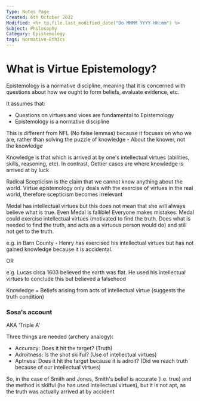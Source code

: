 ```yaml
---
Type: Notes Page
Created: 6th October 2022
Modified: <%+ tp.file.last_modified_date("Do MMMM YYYY HH:mm") %>
Subject: Philosophy
Category: Epistemology
tags: Normative-Ethics
---
```

# What is Virtue Epistemology?

Epistemology is a normative discipline, meaning that it is concerned with questions about how we ought to form beliefs, evaluate evidence, etc.

It assumes that:
- Questions on virtues and vices are fundamental to Epistemology
- Epistemology is a normative discipline

This is different from NFL (No false lemmas) because it focuses on who we are, rather than solving the puzzle of knowledge - About the knower, not the knowledge

Knowledge is that which is arrived at by one's intellectual virtues (abilities, skills, reasoning, etc). In contrast, Gettier cases are where knowledge is arrived at by luck  

Radical Scepticism is the claim that we cannot know anything about the world. Virtue epistemology only deals with the exercise of virtues in the real world, therefore scepticism becomes irrelevant

Medal has intellectual virtues but this does not mean that she will always believe what is true. Even Medal is fallible! Everyone makes mistakes. Medal could exercise intellectual virtues (motivated to find the truth. Does what is needed to find the truth, and acts as a virtuous person would do) and still not get to the truth.

e.g. in Barn County - Henry has exercised his intellectual virtues but has not gained knowledge because it is accidental.

OR

e.g. Lucas circa 1603 believed the earth was flat. He used his intellectual virtues to conclude this but believed a falsehood

Knowledge = Beliefs arising from acts of intellectual virtue (suggests the truth condition)

### Sosa's account 
AKA 'Triple A'

Three things are needed (archery analogy):

- Accuracy: Does it hit the target? (Truth)
- Adroitness: Is the shot skilful? (Use of intellectual virtues)
- Aptness: Does it hit the target because it is adroit? (Did we reach truth because of our intellectual virtues)

So, in the case of Smith and Jones, Smith's belief is accurate (i.e. true) and the method is skilful (he has used intellectual virtues), but it is not apt, as the truth was actually arrived at by accident